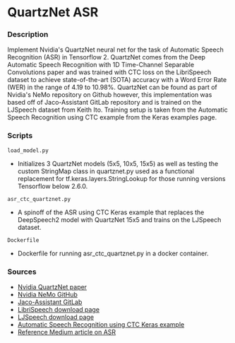 # QuartzNet ASR

### Description

Implement Nvidia's QuartzNet neural net for the task of Automatic Speech Recognition (ASR) in Tensorflow 2. QuartzNet comes from the Deep Automatic Speech Recognition with 1D Time-Channel Separable Convolutions paper and was trained with CTC loss on the LibriSpeech dataset to achieve state-of-the-art (SOTA) accuracy with a Word Error Rate (WER) in the range of 4.19 to 10.98%. QuartzNet can be found as part of Nvidia's NeMo repository on Github however, this implementation was based off of Jaco-Assistant GitLab repository and is trained on the LJSpeech dataset from Keith Ito. Training setup is taken from the Automatic Speech Recognition using CTC example from the Keras examples page.

### Scripts

 ```load_model.py```
 - Initializes 3 QuartzNet models (5x5, 10x5, 15x5) as well as testing the custom StringMap class in quartznet.py used as a functional replacement for tf.keras.layers.StringLookup for those running versions Tensorflow below 2.6.0.

 ```asr_ctc_quartznet.py```
 - A spinoff of the ASR using CTC Keras example that replaces the DeepSpeech2 model with QuartzNet 15x5 and trains on the LJSpeech dataset.

 ```Dockerfile```
 - Dockerfile for running asr_ctc_quartznet.py in a docker container. 

### Sources

 - [Nvidia QuartzNet paper](https://arxiv.org/pdf/1910.10261.pdf)
 - [Nvidia NeMo GitHub](https://github.com/NVIDIA/NeMo/tree/main/nemo)
 - [Jaco-Assistant GitLab](https://gitlab.com/Jaco-Assistant/Scribosermo/)
 - [LibriSpeech download page](https://www.openslr.org/12/)
 - [LJSpeech download page](https://keithito.com/LJ-Speech-Dataset/)
 - [Automatic Speech Recognition using CTC Keras example](https://keras.io/examples/audio/ctc_asr/)
 - [Reference Medium article on ASR](https://towardsdatascience.com/audio-deep-learning-made-simple-automatic-speech-recognition-asr-how-it-works-716cfce4c706)